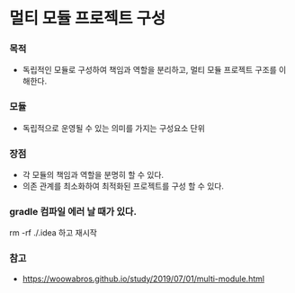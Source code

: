 # 멀티 모듈 프로젝트 구성

### 목적
* 독립적인 모듈로 구성하여 책임과 역할을 분리하고, 멀티 모듈 프로젝트 구조를 이해한다.

### 모듈
* 독립적으로 운영될 수 있는 의미를 가지는 구성요소 단위

### 장점
* 각 모듈의 책임과 역할을 분명히 할 수 있다.
* 의존 관계를 최소화하여 최적화된 프로젝트를 구성 할 수 있다.

### gradle 컴파일 에러 날 때가 있다.
rm -rf ./.idea 하고 재시작


### 참고
* https://woowabros.github.io/study/2019/07/01/multi-module.html
